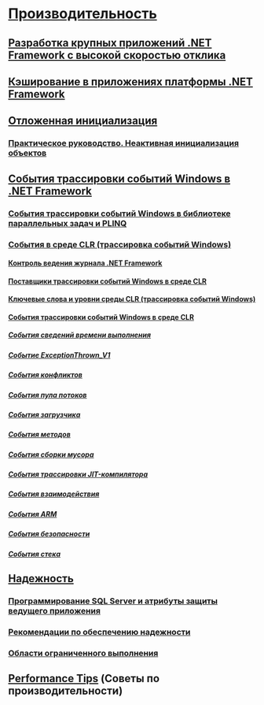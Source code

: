 # [Производительность](index.md)
## [Разработка крупных приложений .NET Framework с высокой скоростью отклика](writing-large-responsive-apps.md)
## [Кэширование в приложениях платформы .NET Framework](caching-in-net-framework-applications.md)
## [Отложенная инициализация](lazy-initialization.md)
### [Практическое руководство. Неактивная инициализация объектов](how-to-perform-lazy-initialization-of-objects.md)
## [События трассировки событий Windows в .NET Framework](etw-events.md)
### [События трассировки событий Windows в библиотеке параллельных задач и PLINQ](etw-events-in-task-parallel-library-and-plinq.md)
### [События в среде CLR (трассировка событий Windows)](etw-events-in-the-common-language-runtime.md)
#### [Контроль ведения журнала .NET Framework](controlling-logging.md)
#### [Поставщики трассировки событий Windows в среде CLR](clr-etw-providers.md)
#### [Ключевые слова и уровни среды CLR (трассировка событий Windows)](clr-etw-keywords-and-levels.md)
#### [События трассировки событий Windows в среде CLR](clr-etw-events.md)
##### [События сведений времени выполнения](runtime-information-etw-events.md)
##### [Событие ExceptionThrown_V1](exception-thrown-v1-etw-event.md)
##### [События конфликтов](contention-etw-events.md)
##### [События пула потоков](thread-pool-etw-events.md)
##### [События загрузчика](loader-etw-events.md)
##### [События методов](method-etw-events.md)
##### [События сборки мусора](garbage-collection-etw-events.md)
##### [События трассировки JIT-компилятора](jit-tracing-etw-events.md)
##### [События взаимодействия](interop-etw-events.md)
##### [События ARM](application-domain-resource-monitoring-arm-etw-events.md)
##### [События безопасности](security-etw-events.md)
##### [События стека](stack-etw-event.md)
## [Надежность](reliability.md)
### [Программирование SQL Server и атрибуты защиты ведущего приложения](sql-server-programming-and-host-protection-attributes.md)
### [Рекомендации по обеспечению надежности](reliability-best-practices.md)
### [Области ограниченного выполнения](constrained-execution-regions.md)
## [Performance Tips](performance-tips.md) (Советы по производительности)

